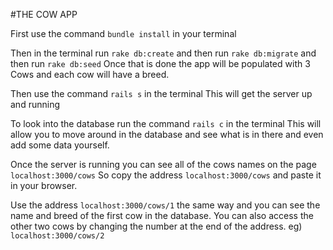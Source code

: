 #THE COW APP

First use the command `bundle install` in your terminal

Then in the terminal run `rake db:create` and then run `rake db:migrate` and then run `rake db:seed`
Once that is done the app will be populated with 3 Cows and each cow will have a breed.

Then use the command `rails s` in the terminal
This will get the server up and running 

To look into the database run the command `rails c` in the terminal
This will allow you to move around in the database and see what is in there and even add some data yourself.

Once the server is running you can see all of the cows names on the page `localhost:3000/cows` 
So copy the address `localhost:3000/cows` and paste it in your browser.

Use the address `localhost:3000/cows/1` the same way and you can see the name and breed of the first cow in the database.
You can also access the other two cows by changing the number at the end of the address.
eg) `localhost:3000/cows/2` 
